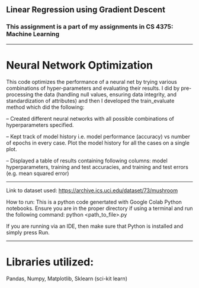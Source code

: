## Linear Regression using Gradient Descent

### This assignment is a part of my assignments in CS 4375: Machine Learning

---

# Neural Network Optimization
This code optimizes the performance of a neural net by trying various combinations of hyper-parameters and evaluating their results. I did by pre-processing the data (handling null values, ensuring data integrity, and standardization of attributes) and then I developed the train_evaluate method which did the following:

– Created different neural networks with all possible combinations of hyperparameters specified.

– Kept track of model history i.e. model performance (accuracy) vs
number of epochs in every case. Plot the model history for all the
cases on a single plot.

– Displayed a table of results containing following columns: model hyperparameters, training and test accuracies, and training and test errors (e.g. mean squared error)

---

Link to dataset used: https://archive.ics.uci.edu/dataset/73/mushroom 

How to run: This is a python code genertated with Google Colab Python notebooks. Ensure you are in the proper directory if using a terminal and run the following command: python <path_to_file>.py

If you are running via an IDE, then make sure that Python is installed and simply press Run.

---

# Libraries utilized:
Pandas, Numpy, Matplotlib, Sklearn (sci-kit learn)
